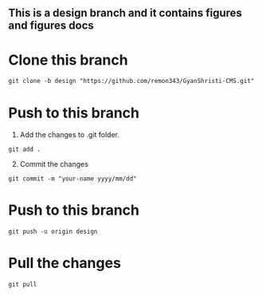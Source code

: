 ## This is a design branch and it contains figures and figures docs

# Clone this branch

```
git clone -b design "https://github.com/remon343/GyanShristi-CMS.git"
```

# Push to this branch

1. Add the changes to .git folder.
```
git add .
```

2. Commit the changes
```
git commit -m "your-name yyyy/mm/dd"
```

# Push to this branch
```
git push -u origin design
```

# Pull the changes
```
git pull
```